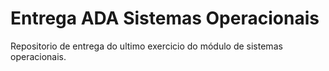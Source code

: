 # Entrega ADA Sistemas Operacionais
 
Repositorio de entrega do ultimo exercicio do módulo de sistemas operacionais.